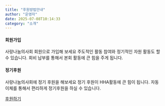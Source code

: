 ```yaml
---
title: "후원방법안내"
author: "운영자"
date: 2025-07-08T10:14:33
category: "소개"
---
```


#### 회원가입
사랑나눔의사회 회원으로 가입해 보세요
주도적인 활동 참여와 정기적인 자원 활동도 할 수 있습니다.
회비 납부를 통해서 본회 활동에 큰 힘을 주게 됩니다.

#### 정기후원
사랑나눔의사회에 정기 후원을 해보세요
정기 후원이 HHA활동에 큰 힘이 됩니다.
자동이체를 통해서 편리하게 정기후원을 하실 수 있습니다.

[후원하기](https://docs.google.com/forms/d/e/1FAIpQLSdeeAqubMZacUV1Q2yDoRUtZMU26GM7WcgaJJZlN5fkVsnDHg/viewform?usp=preview)